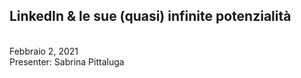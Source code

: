 <h2>LinkedIn & le sue (quasi) infinite potenzialità</h2><br>
</h4> Febbraio 2, 2021</h4> <br>
Presenter: Sabrina Pittaluga <br>

